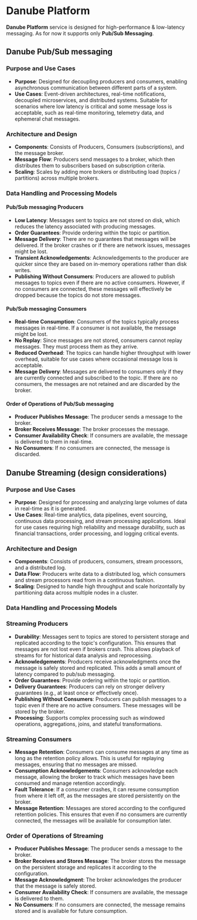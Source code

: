 # Danube Platform

**Danube Platform** service is designed for high-performance & low-latency messaging. As for now it supports only **Pub/Sub Messaging**.

## Danube Pub/Sub messaging

### Purpose and Use Cases

* **Purpose**: Designed for decoupling producers and consumers, enabling asynchronous communication between different parts of a system.
* **Use Cases**: Event-driven architectures, real-time notifications, decoupled microservices, and distributed systems. Suitable for scenarios where low latency is critical and some message loss is acceptable, such as real-time monitoring, telemetry data, and ephemeral chat messages.

### Architecture and Design

* **Components**: Consists of Producers, Consumers (subscriptions),  and the message broker.
* **Message Flow**: Producers send messages to a broker, which then distributes them to subscribers based on subscription criteria.
* **Scaling**: Scales by adding more brokers or distributing load (topics / partitions) across multiple brokers.

### Data Handling and Processing Models

#### Pub/Sub messaging Producers

* **Low Latency**: Messages sent to topics are not stored on disk, which reduces the latency associated with producing messages.
* **Order Guarantees**: Provide ordering within the topic or partition.
* **Message Delivery**: There are no guarantees that messages will be delivered. If the broker crashes or if there are network issues, messages might be lost.
* **Transient Acknowledgements**: Acknowledgements to the producer are quicker since they are based on in-memory operations rather than disk writes.
* **Publishing Without Consumers**: Producers are allowed to publish messages to topics even if there are no active consumers. However, if no consumers are connected, these messages will effectively be dropped because the topics do not store messages.

#### Pub/Sub messaging Consumers

* **Real-time Consumption**: Consumers of the topics typically process messages in real-time. If a consumer is not available, the message might be lost.
* **No Replay**: Since messages are not stored, consumers cannot replay messages. They must process them as they arrive.
* **Reduced Overhead**: The topics can handle higher throughput with lower overhead, suitable for use cases where occasional message loss is acceptable.
* **Message Delivery**: Messages are delivered to consumers only if they are currently connected and subscribed to the topic. If there are no consumers, the messages are not retained and are discarded by the broker.

#### Order of Operations of Pub/Sub messaging

* **Producer Publishes Message**: The producer sends a message to the broker.
* **Broker Receives Message**: The broker processes the message.
* **Consumer Availability Check**: If consumers are available, the message is delivered to them in real-time.
* **No Consumers**: If no consumers are connected, the message is discarded.

## Danube Streaming (design considerations)

### Purpose and Use Cases

* **Purpose**: Designed for processing and analyzing large volumes of data in real-time as it is generated.
* **Use Cases**: Real-time analytics, data pipelines, event sourcing, continuous data processing, and stream processing applications. Ideal for use cases requiring high reliability and message durability, such as financial transactions, order processing, and logging critical events.

### Architecture and Design

* **Components**: Consists of producers, consumers, stream processors, and a distributed log.
* **Data Flow**: Producers write data to a distributed log, which consumers and stream processors read from in a continuous fashion.
* **Scaling**: Designed to handle high throughput and scale horizontally by partitioning data across multiple nodes in a cluster.

### Data Handling and Processing Models

### Streaming Producers

* **Durability**: Messages sent to topics are stored to persistent storage and replicated according to the topic's configuration. This ensures that messages are not lost even if brokers crash. This allows playback of streams for for historical data analysis and reprocessing.
* **Acknowledgements**: Producers receive acknowledgments once the message is safely stored and replicated. This adds a small amount of latency compared to pub/sub messaging.
* **Order Guarantees**: Provide ordering within the topic or partition.
* **Delivery Guarantees**: Producers can rely on stronger delivery guarantees (e.g., at least once or effectively once).
* **Publishing Without Consumers**: Producers can publish messages to a topic even if there are no active consumers. These messages will be stored by the broker.
* **Processing**: Supports complex processing such as windowed operations, aggregations, joins, and stateful transformations.

### Streaming Consumers

* **Message Retention**: Consumers can consume messages at any time as long as the retention policy allows. This is useful for replaying messages, ensuring that no messages are missed.
* **Consumption Acknowledgements**: Consumers acknowledge each message, allowing the broker to track which messages have been consumed and manage retention accordingly.
* **Fault Tolerance**: If a consumer crashes, it can resume consumption from where it left off, as the messages are stored persistently on the broker.
* **Message Retention**: Messages are stored according to the configured retention policies. This ensures that even if no consumers are currently connected, the messages will be available for consumption later.

### Order of Operations of Streaming

* **Producer Publishes Message**: The producer sends a message to the broker.
* **Broker Receives and Stores Message**: The broker stores the message on the persistent storage and replicates it according to the configuration.
* **Message Acknowledgment**: The broker acknowledges the producer that the message is safely stored.
* **Consumer Availability Check**: If consumers are available, the message is delivered to them.
* **No Consumers**: If no consumers are connected, the message remains stored and is available for future consumption.
